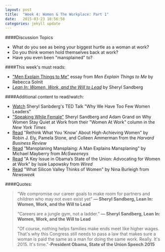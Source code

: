 ```yaml
---
layout: post
title:  "Week 4: Women & The Workplace: Part 1"
date:   2015-03-23 10:56:58
categories: jekyll update
---
```


####Discussion Topics
* What do you see as being your biggest hurtle as a woman at work?
* Do you think women hold themselves back at work?
* Have you even been "mansplained" to?

####This week's must reads:

* ["Men Explain Things to Me"](http://www.amazon.com/Men-Explain-Things-Rebecca-Solnit/dp/1608463869) essay from *Men Explain Things to Me* by Rebecca Solnit
* [*Lean In: Women, Work, and the Will to Lead*](http://www.amazon.com/Lean-In-Women-Work-Will/dp/0385349947) by Sheryl Sandberg

####Additional content to read/watch: 

* [Watch](https://www.ted.com/talks/sheryl_sandberg_why_we_have_too_few_women_leaders) Sheryl Sanbderg's TED Talk "Why We Have Too Few Women Leaders"
* ["Speaking While Female"](http://www.nytimes.com/2015/01/11/opinion/sunday/speaking-while-female.html) Sheryl Sandberg and Adam Grand on Why Women Stay Quiet at Work from their "Women At Work" column in the *New York Times*
* [Read](https://hbr.org/2014/12/rethink-what-you-know-about-high-achieving-women) "Rethink What You 'Know' About High-Achieving Women" by Robin J. Ely, Pamela Stone, and Colleen Ammerman from the *Harvard Business Review*
* [Read](http://www.mcsweeneys.net/articles/mansplaining-mansplaining-a-man-explains-mansplaining) "Mansplaning Mansplaing: A Man Explains Mansplaning" by Michael Mayberry from *McSweeneys*
* [Read](http://www.wired.com/2015/01/state-of-the-union-women/) "A Key Issue in Obama’s State of the Union: Advocating for Women at Work" by Issie Lapowsky from *Wired*
* [Read](http://www.newsweek.com/2015/02/06/what-silicon-valley-thinks-women-302821.html) "What Silicon Valley Thinks of Women" by Nina Burleigh from *Newsweek*



####Quotes:
>“We compromise our career goals to make room for partners and children who may not even exist yet” 
**― Sheryl Sandberg, Lean In: Women, Work, and the Will to Lead**
>
>>
>
> “Careers are a jungle gym, not a ladder.” 
**― Sheryl Sandberg, Lean In: Women, Work, and the Will to Lead**
>
>>
>
>"Of course, nothing helps families make ends meet like higher wages. That's why this Congress still needs to pass a law that makes sure a woman is paid the same as a man for doing the same work. Really. It's 2015. It's time."-**President Obama, State of the Union Speech 2015**
